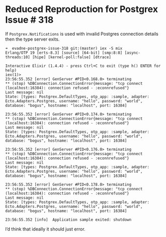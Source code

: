 # Reduced Reproduction for Postgrex Issue # 318

If `Postgrex.Notifications` is used with invalid Postgres connection details then the type server exits.

    ➜  evadne-postgrex-issue-318 git:(master) iex -S mix
    Erlang/OTP 19 [erts-8.3] [source] [64-bit] [smp:8:8] [async-threads:10] [hipe] [kernel-poll:false] [dtrace]

    Interactive Elixir (1.4.4) - press Ctrl+C to exit (type h() ENTER for help)
    iex(1)> 
    23:56:55.352 [error] GenServer #PID<0.168.0> terminating
    ** (stop) %DBConnection.ConnectionError{message: "tcp connect (localhost:16384): connection refused - :econnrefused"}
    Last message: nil
    State: [types: Postgrex.DefaultTypes, otp_app: :sample, adapter: Ecto.Adapters.Postgres, username: "hello", password: "world", database: "bogus", hostname: "localhost", port: 16384]

    23:56:55.352 [error] GenServer #PID<0.174.0> terminating
    ** (stop) %DBConnection.ConnectionError{message: "tcp connect (localhost:16384): connection refused - :econnrefused"}
    Last message: nil
    State: [types: Postgrex.DefaultTypes, otp_app: :sample, adapter: Ecto.Adapters.Postgres, username: "hello", password: "world", database: "bogus", hostname: "localhost", port: 16384]

    23:56:55.352 [error] GenServer #PID<0.176.0> terminating
    ** (stop) %DBConnection.ConnectionError{message: "tcp connect (localhost:16384): connection refused - :econnrefused"}
    Last message: nil
    State: [types: Postgrex.DefaultTypes, otp_app: :sample, adapter: Ecto.Adapters.Postgres, username: "hello", password: "world", database: "bogus", hostname: "localhost", port: 16384]

    23:56:55.352 [error] GenServer #PID<0.178.0> terminating
    ** (stop) %DBConnection.ConnectionError{message: "tcp connect (localhost:16384): connection refused - :econnrefused"}
    Last message: nil
    State: [types: Postgrex.DefaultTypes, otp_app: :sample, adapter: Ecto.Adapters.Postgres, username: "hello", password: "world", database: "bogus", hostname: "localhost", port: 16384]

    23:56:55.352 [info]  Application sample exited: shutdown

I’d think that ideally it should just error.
